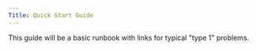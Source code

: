 ```yaml
---
Title: Quick Start Guide
---
```


This guide will be a basic runbook with links for typical "type 1" problems.